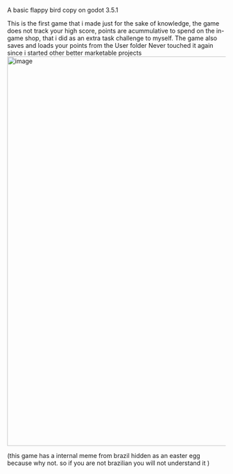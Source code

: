 A basic flappy bird copy on godot 3.5.1 

This is the first game that i made just for the sake of knowledge, the game does not track your high score, points are acummulative to spend on the in-game shop, that i did as an extra task challenge to myself.
The game also saves and loads your points from the User folder
Never touched it again since i started other better marketable projects
<img width="1597" height="899" alt="image" src="https://github.com/user-attachments/assets/e7c32328-62a3-455d-8f6a-510547f9212b" />

(this game has a internal meme from brazil hidden as an easter egg because why not. so if you are not brazilian you will not understand it )
